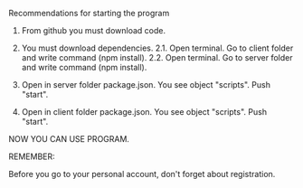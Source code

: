 
Recommendations for starting the program

1. From github you must download code.

2. You must download dependencies.
2.1. Open terminal. Go to client folder and write command (npm install).
2.2. Open terminal. Go to server folder and write command (npm install).

3. Open in server folder package.json. You see object "scripts". Push "start".

4. Open in client folder package.json. You see object "scripts". Push "start".

NOW YOU CAN USE PROGRAM.

REMEMBER:

Before you go to your personal account, don't forget about registration. 
